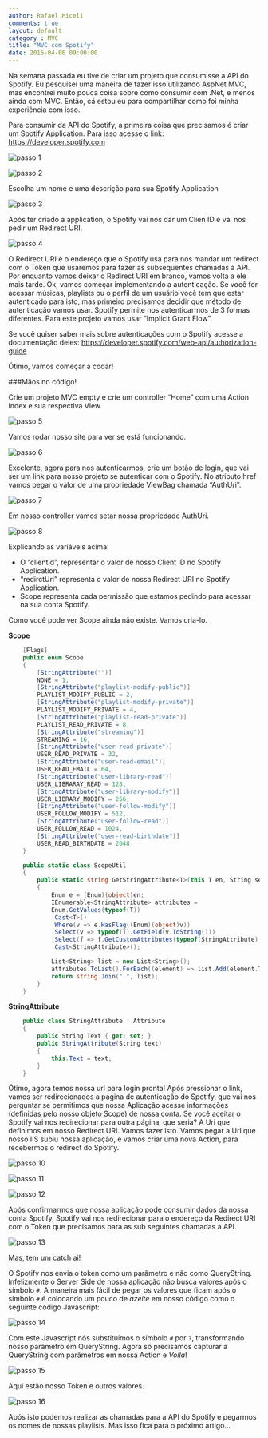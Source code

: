 ```yaml
---
author: Rafael Miceli
comments: true
layout: default
category : MVC
title: "MVC com Spotify"
date: 2015-04-06 09:00:00
---
```


Na semana passada eu tive de criar um projeto que consumisse a API do Spotify. Eu pesquisei uma maneira de fazer isso utilizando AspNet MVC, mas encontrei muito pouca coisa sobre como consumir com .Net, e menos ainda com MVC. Então, cá estou eu para compartilhar como foi minha experiência com isso.

Para consumir da API do Spotify, a primeira coisa que precisamos é criar um Spotify Application. Para isso acesse o link: https://developer.spotify.com

![passo 1](http://rafael-miceli.com.br/ico/MVC-com-Spotify/passo1.png)

![passo 2](http://rafael-miceli.com.br/ico/MVC-com-Spotify/passo2.png)

Escolha um nome e uma descrição para sua Spotify Application

![passo 3](http://rafael-miceli.com.br/ico/MVC-com-Spotify/passo3.png)

Após ter criado a application, o Spotify vai nos dar um Clien ID e vai nos pedir um Redirect URI.

![passo 4](http://rafael-miceli.com.br/ico/MVC-com-Spotify/passo4.png)

O Redirect URI é o endereço que o Spotify usa para nos mandar um redirect com o Token que usaremos para fazer as subsequentes chamadas à API. 
Por enquanto vamos deixar o Redirect URI em branco, vamos volta a ele mais tarde.
Ok, vamos começar implementando a autenticação. Se você for acessar músicas, playlists ou o perfil de um usuário você tem que estar autenticado para isto, mas primeiro precisamos decidir que método de autenticação vamos usar. Spotify permite nos autenticarmos de 3 formas diferentes.
Para este projeto vamos usar “Implicit Grant Flow”.

Se você quiser saber mais sobre autenticações com o Spotify acesse a documentação deles:
https://developer.spotify.com/web-api/authorization-guide

Ótimo, vamos começar a codar!

###Mãos no código!

Crie um projeto MVC empty e crie um controller “Home” com uma Action Index e sua respectiva View.

![passo 5](http://rafael-miceli.com.br/ico/MVC-com-Spotify/passo5.png)

Vamos rodar nosso site para ver se está funcionando.

![passo 6](http://rafael-miceli.com.br/ico/MVC-com-Spotify/passo6.png)

Excelente, agora para nos autenticarmos, crie um botão de login, que vai ser um link para nosso projeto se autenticar com o Spotify. No atributo href vamos pegar o valor de uma propriedade ViewBag chamada “AuthUri”.

![passo 7](http://rafael-miceli.com.br/ico/MVC-com-Spotify/passo7.png)

Em nosso controller vamos setar nossa propriedade AuthUri.

![passo 8](http://rafael-miceli.com.br/ico/MVC-com-Spotify/passo8.png)

Explicando as variáveis acima:

- O “clientId”, representar o valor de nosso Client ID no Spotify Application.
- “redirctUri” representa o valor de nossa Redirect URI no Spotify Application.
- Scope representa cada permissão que estamos pedindo para acessar na sua conta Spotify.

Como você pode ver Scope ainda não existe. Vamos cria-lo.

**Scope**
```C#
    [Flags]
    public enum Scope
    {
        [StringAttribute("")]
        NONE = 1,
        [StringAttribute("playlist-modify-public")]
        PLAYLIST_MODIFY_PUBLIC = 2,
        [StringAttribute("playlist-modify-private")]
        PLAYLIST_MODIFY_PRIVATE = 4,
        [StringAttribute("playlist-read-private")]
        PLAYLIST_READ_PRIVATE = 8,
        [StringAttribute("streaming")]
        STREAMING = 16,
        [StringAttribute("user-read-private")]
        USER_READ_PRIVATE = 32,
        [StringAttribute("user-read-email")]
        USER_READ_EMAIL = 64,
        [StringAttribute("user-library-read")]
        USER_LIBRARAY_READ = 128,
        [StringAttribute("user-library-modify")]
        USER_LIBRARY_MODIFY = 256,
        [StringAttribute("user-follow-modify")]
        USER_FOLLOW_MODIFY = 512,
        [StringAttribute("user-follow-read")]
        USER_FOLLOW_READ = 1024,
        [StringAttribute("user-read-birthdate")]
        USER_READ_BIRTHDATE = 2048
    }

    public static class ScopeUtil
    {
        public static string GetStringAttribute<T>(this T en, String separator) where T : struct, IConvertible
        {
            Enum e = (Enum)(object)en;
            IEnumerable<StringAttribute> attributes =
            Enum.GetValues(typeof(T))
            .Cast<T>()
            .Where(v => e.HasFlag((Enum)(object)v))
            .Select(v => typeof(T).GetField(v.ToString()))
            .Select(f => f.GetCustomAttributes(typeof(StringAttribute), false)[0])
            .Cast<StringAttribute>();

            List<String> list = new List<String>();
            attributes.ToList().ForEach((element) => list.Add(element.Text));
            return string.Join(" ", list);
        }
    }
```

**StringAttribute**

```C#
	public class StringAttribute : Attribute
    {
        public String Text { get; set; }
        public StringAttribute(String text)
        {
            this.Text = text;
        }
    }
```

Ótimo, agora temos nossa url para login pronta! Após pressionar o link, vamos ser redirecionados a página de autenticação do Spotify, que vai nos perguntar se permitimos que nossa Aplicação acesse informações (definidas pelo nosso objeto Scope) de nossa conta.
Se você aceitar o Spotify vai nos redirecionar para outra página, que seria? A Uri que definimos em nosso Redirect URI.
Vamos fazer isto. Vamos pegar a Url que nosso IIS subiu nossa aplicação, e vamos criar uma nova Action, para recebermos o redirect do Spotify.

![passo 10](http://rafael-miceli.com.br/ico/MVC-com-Spotify/passo10.png)

![passo 11](http://rafael-miceli.com.br/ico/MVC-com-Spotify/passo11.png)

![passo 12](http://rafael-miceli.com.br/ico/MVC-com-Spotify/passo12.png)

Após confirmarmos que nossa aplicação pode consumir dados da nossa conta Spotify, Spotify vai nos redirecionar para o endereço da Redirect URI com o Token que precisamos para as sub seguintes chamadas à API.

![passo 13](http://rafael-miceli.com.br/ico/MVC-com-Spotify/passo13.png)

Mas, tem um catch ai!

O Spotify nos envia o token como um parâmetro e não como QueryString. Infelizmente o Server Side de nossa aplicação não busca valores após o símbolo `#`.
A maneira mais fácil de pegar os valores que ficam após o símbolo `#` é colocando um pouco de *azeite* em nosso código como o seguinte código Javascript:

![passo 14](http://rafael-miceli.com.br/ico/MVC-com-Spotify/passo14.png)

Com este Javascript nós substituímos o símbolo `#` por `?`, transformando nosso parâmetro em QueryString.
Agora só precisamos capturar a QueryString com parâmetros em nossa Action e _Voila_!

![passo 15](http://rafael-miceli.com.br/ico/MVC-com-Spotify/passo15.png)

Aqui estão nosso Token e outros valores.

![passo 16](http://rafael-miceli.com.br/ico/MVC-com-Spotify/passo16.png)

Após isto podemos realizar as chamadas para a API do Spotify e pegarmos os nomes de nossas playlists.
Mas isso fica para o próximo artigo...
